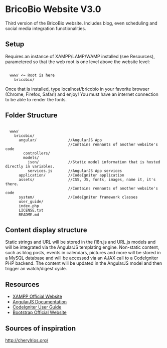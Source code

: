 # BricoBio Website V3.0

Third version of the BricoBio website. Includes blog, even scheduling and social media integration functionalities.

## Setup

Requires an instance of XAMPP/LAMP/WAMP installed (see Resources), parametered so that the web root is one level above the website level:

```

  www/ <= Root is here
    bricobio/

```

Once that is installed, type localhost/bricobio in your favorite browser (Chrome, Firefox, Safari) and enjoy!
You must have an internet connection to be able to render the fonts.

## Folder Structure

```

  www/
    bricobio/
      angular/              //AngularJS App
                            //Contains remnants of another website's code
        controllers/
        models/
          json/             //Static model information that is hosted directly in variables.
          services.js       //AngularJS App services
      application/          //CodeIgniter application  
      assets/               //CSS, JS, fonts, images, name it, it's there.
                            //Contains remnants of another website's code
      system/               //CodeIgniter framework classes
      user_guide/
      index.php
      LICENSE.txt
      README.md

```


## Content display structure

Static strings and URL will be stored in the i18n.js and URL.js models and will be integrated via the AngularJS templating engine.
Non-static content, such as blog posts, events in calendars, pictures and more will be stored in a MySQL database and will be accessed via an AJAX call to a CodeIgniter PHP backend. The content will be updated in the AngularJS model and then trigger an watch/digest cycle.

## Resources

* [XAMPP Official Website](https://www.apachefriends.org/fr/index.html)
* [AngularJS Documentation](https://docs.angularjs.org/guide)
* [CodeIgniter User Guide](http://www.codeigniter.com/user_guide/)
* [Bootstrap Official Website](http://getbootstrap.com/)

## Sources of inspiration
http://cherylrios.org/

